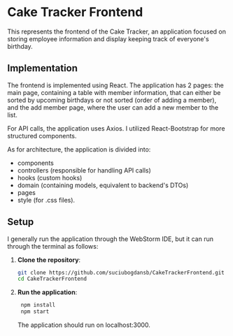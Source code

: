 # Cake Tracker Frontend

This represents the frontend of the Cake Tracker, an application focused on storing employee information and display keeping track of everyone's birthday.

## Implementation

The frontend is implemented using React. The application has 2 pages: the main page, containing a table with member information, that can either be sorted by upcoming birthdays or not sorted (order of adding a member), and the add member page, where the user can add a new member to the list.

For API calls, the application uses Axios. I utilized React-Bootstrap for more structured components.

As for architecture, the application is divided into:
- components
- controllers (responsible for handling API calls)
- hooks (custom hooks)
- domain (containing models, equivalent to backend's DTOs)
- pages
- style (for .css files).

## Setup

I generally run the application through the WebStorm IDE, but it can run through the terminal as follows:

1. **Clone the repository**:

   ```bash
   git clone https://github.com/suciubogdansb/CakeTrackerFrontend.git
   cd CakeTrackerFrontend
   ```

2. **Run the application**:

   ```bash
    npm install
    npm start
   ```

   The application should run on localhost:3000.